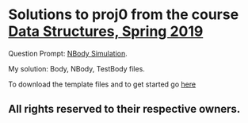 # Solutions to proj0 from the course [Data Structures, Spring 2019](https://sp19.datastructur.es/about.html)
Question Prompt: [NBody Simulation](https://sp19.datastructur.es/materials/proj/proj0/proj0).

My solution: Body, NBody, TestBody files.

To download the template files and to get started go [here](https://github.com/Berkeley-CS61B/skeleton-sp19/tree/master/proj0)

## All rights reserved to their respective owners.
